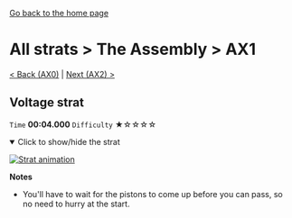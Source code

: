 [Go back to the home page](https://github.com/Doublevil/scbspeedrun)

# All strats > The Assembly > AX1

[< Back (AX0)](https://github.com/Doublevil/scbspeedrun/blob/main/levels/all_lvl/A/AX0.md) | [Next (AX2) >](https://github.com/Doublevil/scbspeedrun/blob/main/levels/all_lvl/A/AX2.md)

## Voltage strat

`Time` **00:04.000** `Difficulty` ★☆☆☆☆
<details open>
  <summary>Click to show/hide the strat</summary>

  [![Strat animation](https://github.com/Doublevil/scbspeedrun/blob/main/media/levels/A/AX1_VoltageStrat.webp)](https://github.com/Doublevil/scbspeedrun/blob/main/media/levels/A/AX1_VoltageStrat.mp4?raw=true)

  **Notes**
  - You'll have to wait for the pistons to come up before you can pass, so no need to hurry at the start.
</details>

